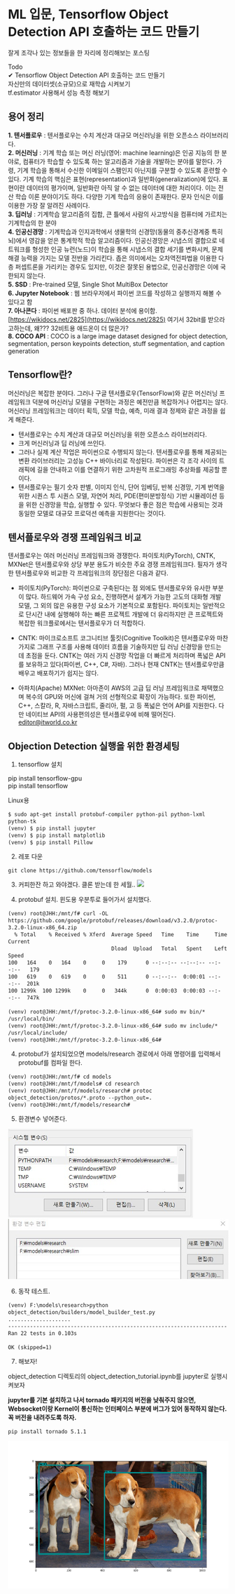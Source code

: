 # ML 입문, Tensorflow Object Detection API 호출하는 코드 만들기
잘게 조각나 있는 정보들을 한 자리에 정리해보는 포스팅

Todo  
✔ Tensorflow Object Detection API 호출하는 코드 만들기  
자신만의 데이터셋(소규모)으로 재학습 시켜보기  
tf.estimator 사용해서 성능 측정 해보기  

## 용어 정리
__1. 텐서플로우__ : 텐서플로우는 수치 계산과 대규모 머신러닝을 위한 오픈소스 라이브러리다.  
__2. 머신러닝__ : 기계 학습 또는 머신 러닝(영어: machine learning)은 인공 지능의 한 분야로, 컴퓨터가 학습할 수 있도록 하는 알고리즘과 기술을 개발하는 분야를 말한다. 가령, 기계 학습을 통해서 수신한 이메일이 스팸인지 아닌지를 구분할 수 있도록 훈련할 수 있다. 기계 학습의 핵심은 표현(representation)과 일반화(generalization)에 있다. 표현이란 데이터의 평가이며, 일반화란 아직 알 수 없는 데이터에 대한 처리이다. 이는 전산 학습 이론 분야이기도 하다. 다양한 기계 학습의 응용이 존재한다. 문자 인식은 이를 이용한 가장 잘 알려진 사례이다.  
__3. 딥러닝__ : 기계학습 알고리즘의 집합, 큰 틀에서 사람의 사고방식을 컴퓨터에 가르치는 기계학습의 한 분야  
__4. 인공신경망__ : 기계학습과 인지과학에서 생물학의 신경망(동물의 중추신경계중 특히 뇌)에서 영감을 얻은 통계학적 학습 알고리즘이다. 인공신경망은 시냅스의 결합으로 네트워크를 형성한 인공 뉴런(노드)이 학습을 통해 시냅스의 결합 세기를 변화시켜, 문제 해결 능력을 가지는 모델 전반을 가리킨다. 좁은 의미에서는 오차역전파법을 이용한 다층 퍼셉트론을 가리키는 경우도 있지만, 이것은 잘못된 용법으로, 인공신경망은 이에 국한되지 않는다.  
__5. SSD__ : Pre-trained 모델, Single Shot MultiBox Detector  
__6. Jupyter Notebook__ : 웹 브라우저에서 파이썬 코드를 작성하고 실행까지 해볼 수 있다고 함  
__7. 아나콘다__ : 파이썬 배포판 중 하나. 데이터 분석에 용이함. [https://wikidocs.net/2825](https://wikidocs.net/2825) 여기서 32bit를 받으라고하는데, 왜??? 32비트용 애드온이 더 많은가?  
__8. COCO API__ : COCO is a large image dataset designed for object detection, segmentation, person keypoints detection, stuff segmentation, and caption generation  

## Tensorflow란?
머신러닝은 복잡한 분야다. 그러나 구글 텐서플로우(TensorFlow)와 같은 머신러닝 프레임워크 덕분에 머신러닝 모델을 구현하는 과정은 예전만큼 복잡하거나 어렵지는 않다. 머신러닝 프레임워크는 데이터 획득, 모델 학습, 예측, 미래 결과 정제와 같은 과정을 쉽게 해준다.

- 텐서플로우는 수치 계산과 대규모 머신러닝을 위한 오픈소스 라이브러리다. 
- 크게 머신러닝과 딥 러닝에 쓰인다. 
- 그러나 실제 계산 작업은 파이썬으로 수행되지 않는다. 텐서플로우를 통해 제공되는 변환 라이브러리는 고성능 C++ 바이너리로 작성된다. 파이썬은 각 조각 사이의 트래픽에 길을 안내하고 이를 연결하기 위한 고차원적 프로그래밍 추상화를 제공할 뿐이다.
- 텐서플로우는 필기 숫자 판별, 이미지 인식, 단어 임베딩, 반복 신경망, 기계 번역을 위한 시퀀스 투 시퀀스 모델, 자연어 처리, PDE(편미분방정식) 기반 시뮬레이션 등을 위한 신경망을 학습, 실행할 수 있다. 무엇보다 좋은 점은 학습에 사용되는 것과 동일한 모델로 대규모 프로덕션 예측을 지원한다는 것이다.

## 텐서플로우와 경쟁 프레임워크 비교 
텐서플로우는 여러 머신러닝 프레임워크와 경쟁한다. 파이토치(PyTorch), CNTK, MXNet은 텐서플로우와 상당 부분 용도가 비슷한 주요 경쟁 프레임워크다. 필자가 생각한 텐서플로우와 비교한 각 프레임워크의 장단점은 다음과 같다.

- 파이토치(PyTorch): 파이썬으로 구축된다는 점 외에도 텐서플로우와 유사한 부분이 많다. 하드웨어 가속 구성 요소, 진행하면서 설계가 가능한 고도의 대화형 개발 모델, 그 외의 많은 유용한 구성 요소가 기본적으로 포함된다. 파이토치는 일반적으로 단시간 내에 실행해야 하는 빠른 프로젝트 개발에 더 유리하지만 큰 프로젝트와 복잡한 워크플로에서는 텐서플로우가 더 적합하다.

- CNTK: 마이크로소프트 코그니티브 툴킷(Cognitive Toolkit)은 텐서플로우와 마찬가지로 그래프 구조를 사용해 데이터 흐름을 기술하지만 딥 러닝 신경망을 만드는 데 초점을 둔다. CNTK는 여러 가지 신경망 작업을 더 빠르게 처리하며 폭넓은 API를 보유하고 있다(파이썬, C++, C#, 자바). 그러나 현재 CNTK는 텐서플로우만큼 배우고 배포하기가 쉽지는 않다.

- 아파치(Apache) MXNet: 아마존이 AWS의 고급 딥 러닝 프레임워크로 채택했으며 복수의 GPU와 머신에 걸쳐 거의 선형적으로 확장이 가능하다. 또한 파이썬, C++, 스칼라, R, 자바스크립트, 줄리아, 펄, 고 등 폭넓은 언어 API를 지원한다. 다만 네이티브 API의 사용편의성은 텐서플로우에 비해 떨어진다. editor@itworld.co.kr  

## Objection Detection 실행을 위한 환경세팅

1. tensorflow 설치

pip install tensorflow-gpu  
pip install tensorflow

Linux용
```
$ sudo apt-get install protobuf-compiler python-pil python-lxml python-tk
(venv) $ pip install jupyter
(venv) $ pip install matplotlib
(venv) $ pip install Pillow
```

2. 레포 다운
```
git clone https://github.com/tensorflow/models
```

3. 커피한잔 하고 와야겠다. 클론 받는데 한 세월..
![](./clone.jpg)


3. protobuf 설치. 윈도용 우분투로 들어가서 설치했다.
```
(venv) root@JHH:/mnt/f# curl -OL https://github.com/google/protobuf/releases/download/v3.2.0/protoc-3.2.0-linux-x86_64.zip
  % Total    % Received % Xferd  Average Speed   Time    Time     Time  Current
                                 Dload  Upload   Total   Spent    Left  Speed
100   164    0   164    0     0    179      0 --:--:-- --:--:-- --:--:--   179
100   619    0   619    0     0    511      0 --:--:--  0:00:01 --:--:--  201k
100 1299k  100 1299k    0     0   344k      0  0:00:03  0:00:03 --:--:--  747k

(venv) root@JHH:/mnt/f/protoc-3.2.0-linux-x86_64# sudo mv bin/* /usr/local/bin/
(venv) root@JHH:/mnt/f/protoc-3.2.0-linux-x86_64# sudo mv include/* /usr/local/include/
(venv) root@JHH:/mnt/f/protoc-3.2.0-linux-x86_64#
```

4. protobuf가 설치되었으면 models/research 경로에서 아래 명령어를 입력해서 protobuf를 컴파일 한다.

```
(venv) root@JHH:/mnt/f# cd models
(venv) root@JHH:/mnt/f/models# cd research
(venv) root@JHH:/mnt/f/models/research# protoc object_detection/protos/*.proto --python_out=.
(venv) root@JHH:/mnt/f/models/research#
```

5. 환경변수 넣어준다.

![](./img/pythonpath.jpg)
![](./img/pythonpath2.jpg)

6. 동작 테스트.

```
(venv) F:\models\research>python object_detection/builders/model_builder_test.py
....................
----------------------------------------------------------------------
Ran 22 tests in 0.103s

OK (skipped=1)
```

7. 해보자!

object_detection 디렉토리의 object_detection_tutorial.ipynb를 jupyter로 실행시켜보자

__jupyter를 기본 설치하고 나서 tornado 패키지의 버전을 낮춰주지 않으면, Websocket이랑 Kernel이 통신하는 인터페이스 부분에 버그가 있어 동작하지 않는다.
꼭 버전을 내려주도록 하자.__
```
pip install tornado 5.1.1
```

![](./img/result.png)
